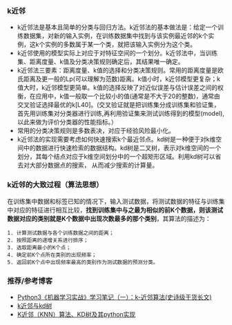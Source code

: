 ﻿### k近邻
- k近邻法是基本且简单的分类与回归方法。k近邻法的基本做法是：给定一个训练数据集，对新的输入实例，在训练数据集中找到与该实例最近邻的k个实例，这k个实例的多数属于某一个类，就把该输入实例分为这个类。
- k近邻使用的模型实际上对应于对特征空间的一个划分。k近邻法中，当训练集、距离度量、k值及分类决策规则确定后，其结果唯一确定。
- k近邻法三要素：距离度量、k值的选择和分类决策规则。常用的距离度量是欧氏距离及更一般的Lp(可以理解为范数)距离。k值小时，k近邻模型更复杂；k值大时，k近邻模型更简单。k值的选择反映了对近似误差与估计误差之间的权衡，在应用中，k值一般取一个比较小的值(通常是不大于20的整数)，通常由交叉验证选择最优的k[L40]。(交叉验证就是把训练集分成训练集和验证集，首先用训练集对分类器进行训练,再利用验证集来测试训练得到的模型(model),以此来做为评价分类器的性能指标。）
- 常用的分类决策规则是多数表决，对应于经验风险最小化。
- k近邻法的实现需要考虑如何快速搜索k个最近邻点。kd树是一种便于对k维空间中的数据进行快速检索的数据结构。kd树是二叉树，表示对k维空间的一个划分，其每个结点对应于k维空间划分中的一个超矩形区域。利用kd树可以省去对大部分数据点的搜索， 从而减少搜索的计算量。

### k近邻的大致过程（算法思想）
在训练集中数据和标签已知的情况下，输入测试数据，将测试数据的特征与训练集中对应的特征进行相互比较，**找到训练集中与之最为相似的前K个数据，则该测试数据对应的类别就是K个数据中出现次数最多的那个类别**，其算法的描述为：
```
1. 计算测试数据与各个训练数据之间的距离；
2. 按照距离的递增关系进行排序；
3. 选取距离最小的K个点；
4. 确定前K个点所在类别的出现频率；
5. 返回前K个点中出现频率最高的类别作为测试数据的预测分类。
```

### 推荐/参考博客
- [Python3《机器学习实战》学习笔记（一）：k-近邻算法(史诗级干货长文)](https://zhuanlan.zhihu.com/p/28656126)
- [k近邻与kd树](https://blog.csdn.net/qll125596718/article/details/8426458)　
- [K近邻（KNN）算法、KD树及其python实现](https://blog.csdn.net/sinat_34072381/article/details/84104440)
